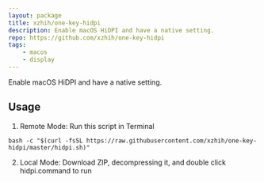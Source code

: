 ```yaml
---
layout: package
title: xzhih/one-key-hidpi
description: Enable macOS HiDPI and have a native setting.
repo: https://github.com/xzhih/one-key-hidpi
tags:
    - macos
    - display
---
```

 
Enable macOS HiDPI and have a native setting.
 
## Usage

1. Remote Mode: Run this script in Terminal

```
bash -c "$(curl -fsSL https://raw.githubusercontent.com/xzhih/one-key-hidpi/master/hidpi.sh)"
```

2. Local Mode: Download ZIP, decompressing it, and double click hidpi.command to run


